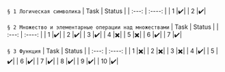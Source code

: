 `§ 1 Логическая символика`
| Task  | Status |
| :---: | :----: |
| 1 |:heavy_check_mark:|
| 2 |:heavy_check_mark:|

`§ 2 Множество и элементарные операции над множествами`
| Task  | Status |
| :---: | :----: |
| 1 |:heavy_check_mark:|
| 2 |:heavy_check_mark:|
| 3 |:heavy_check_mark:|
| 4 |:heavy_multiplication_x:|
| 5 |:heavy_multiplication_x:|
| 6 |:heavy_check_mark:|
| 7 |:heavy_check_mark:|

`§ 3 Функция`
| Task  | Status |
| :---: | :----: |
| 1 |:heavy_multiplication_x:|
| 2 |:heavy_multiplication_x:|
| 3 |:heavy_multiplication_x:|
| 4 |:heavy_check_mark:|
| 5 |:heavy_check_mark:|
| 6 |:heavy_check_mark:|
| 7 |:heavy_check_mark:|
| 8 |:heavy_check_mark:|
| 9 |:heavy_check_mark:|
| 10 |:heavy_check_mark:|

